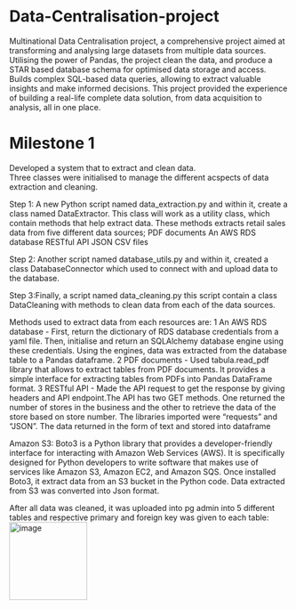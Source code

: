 # Data-Centralisation-project

Multinational Data Centralisation project, a comprehensive project aimed at transforming and analysing large datasets from multiple data sources. Utilising the power of Pandas, the project  clean the data, and produce a STAR based database schema for optimised data storage and access. Builds complex SQL-based data queries, allowing  to extract valuable insights and make informed decisions. This project provided the experience of building a real-life complete data solution, from data acquisition to analysis, all in one place. 

# Milestone 1
Developed a system that to extract and clean data.   
Three classes were initialised to manage the different acspects of data extraction and cleaning. 

Step 1: A new Python script named data_extraction.py and within it, create a class named DataExtractor. This class will work as a utility class, which contain  methods that help extract data. These methods extracts retail sales data from five different data sources; 
  PDF documents
  An AWS RDS database
  RESTful API
  JSON 
  CSV files

Step 2: Another script named database_utils.py and within it, created a class DatabaseConnector which  used to connect with and upload data to the database.

Step 3:Finally,  a script named data_cleaning.py this script  contain a class DataCleaning with methods to clean data from each of the data sources.

Methods used to extract data from each resources are:
 1 An AWS RDS database - First, return the dictionary of RDS database credentials from a yaml file. Then, initialise and return an SQLAlchemy database engine using these credentials. Using the engines, data was extracted from the database table to a Pandas dataframe.
 2 PDF documents - Used tabula.read_pdf library that allows  to extract tables from PDF documents. It provides a simple interface for extracting tables from PDFs into Pandas DataFrame format.
 3 RESTful API -  Made the API request to get the response by giving headers and API endpoint.The API has two GET methods. One  returned the number of stores in the business and the other to retrieve the data of the store based on store number. The libraries imported were “requests” and “JSON”. The data returned in the form of text and stored into dataframe
  
  Amazon S3:  Boto3 is a Python library that provides a developer-friendly interface for interacting with Amazon Web Services (AWS). It is specifically designed for Python developers to write software that makes use of services like Amazon S3, Amazon EC2, and Amazon SQS. Once installed Boto3, it  extract data from an S3 bucket in the Python code. Data extracted from S3 was converted into Json format.


After all data was cleaned, it was uploaded into pg admin into 5 different tables and respective primary and foreign key was given to each table:
<img width="140" alt="image" src="https://user-images.githubusercontent.com/110827214/220201637-6cdbba18-8899-46f2-a245-63506b5be320.png">

